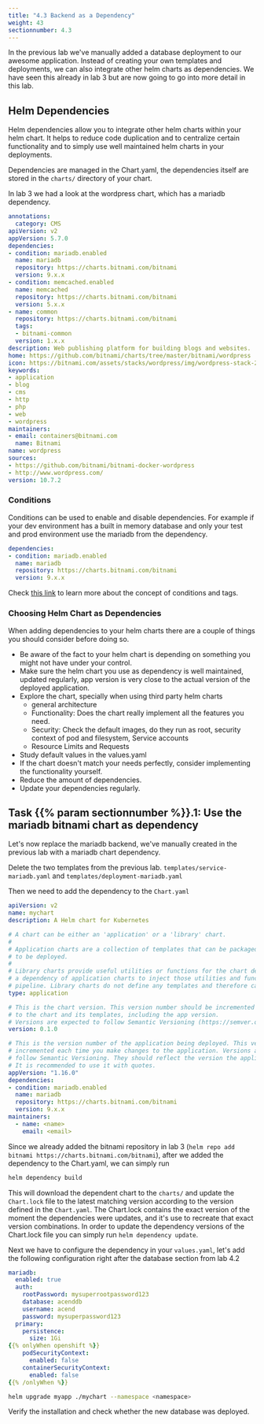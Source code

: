 ```yaml
---
title: "4.3 Backend as a Dependency"
weight: 43
sectionnumber: 4.3
---
```


In the previous lab we've manually added a database deployment to our awesome application. Instead of creating your own templates and deployments, we can also integrate other helm charts as dependencies. We have seen this already in lab 3 but are now going to go into more detail in this lab.


## Helm Dependencies

Helm dependencies allow you to integrate other helm charts within your helm chart. It helps to reduce code duplication and to centralize certain functionality and to simply use well maintained helm charts in your deployments.

Dependencies are managed in the Chart.yaml, the dependencies itself are stored in the `charts/` directory of your chart.

In lab 3 we had a look at the wordpress chart, which has a mariadb dependency.


```yaml
annotations:
  category: CMS
apiVersion: v2
appVersion: 5.7.0
dependencies:
- condition: mariadb.enabled
  name: mariadb
  repository: https://charts.bitnami.com/bitnami
  version: 9.x.x
- condition: memcached.enabled
  name: memcached
  repository: https://charts.bitnami.com/bitnami
  version: 5.x.x
- name: common
  repository: https://charts.bitnami.com/bitnami
  tags:
  - bitnami-common
  version: 1.x.x
description: Web publishing platform for building blogs and websites.
home: https://github.com/bitnami/charts/tree/master/bitnami/wordpress
icon: https://bitnami.com/assets/stacks/wordpress/img/wordpress-stack-220x234.png
keywords:
- application
- blog
- cms
- http
- php
- web
- wordpress
maintainers:
- email: containers@bitnami.com
  name: Bitnami
name: wordpress
sources:
- https://github.com/bitnami/bitnami-docker-wordpress
- http://www.wordpress.com/
version: 10.7.2
```


### Conditions

Conditions can be used to enable and disable dependencies. For example if your dev environment has a built in memory database and only your test and prod environment use the mariadb from the dependency.

```yaml
dependencies:
- condition: mariadb.enabled
  name: mariadb
  repository: https://charts.bitnami.com/bitnami
  version: 9.x.x
```

Check [this link](https://helm.sh/docs/chart_best_practices/dependencies/#conditions-and-tags) to learn more about the concept of conditions and tags.


### Choosing Helm Chart as Dependencies

When adding dependencies to your helm charts there are a couple of things you should consider before doing so.

* Be aware of the fact to your helm chart is depending on something you might not have under your control.
* Make sure the helm chart you use as dependency is well maintained, updated regularly, app version is very close to the actual version of the deployed application.
* Explore the chart, specially when using third party helm charts
  * general architecture
  * Functionality: Does the chart really implement all the features you need.
  * Security: Check the default images, do they run as root, security context of pod and filesystem, Service accounts
  * Resource Limits and Requests
* Study default values in the values.yaml
* If the chart doesn't match your needs perfectly, consider implementing the functionality yourself.
* Reduce the amount of dependencies.
* Update your dependencies regularly.


## Task {{% param sectionnumber %}}.1: Use the mariadb bitnami chart as dependency

Let's now replace the mariadb backend, we've manually created in the previous lab with a mariadb chart dependency.

Delete the two templates from the previous lab. `templates/service-mariadb.yaml` and `templates/deployment-mariadb.yaml`

Then we need to add the dependency to the `Chart.yaml`


```yaml
apiVersion: v2
name: mychart
description: A Helm chart for Kubernetes

# A chart can be either an 'application' or a 'library' chart.
#
# Application charts are a collection of templates that can be packaged into versioned archives
# to be deployed.
#
# Library charts provide useful utilities or functions for the chart developer. They're included as
# a dependency of application charts to inject those utilities and functions into the rendering
# pipeline. Library charts do not define any templates and therefore cannot be deployed.
type: application

# This is the chart version. This version number should be incremented each time you make changes
# to the chart and its templates, including the app version.
# Versions are expected to follow Semantic Versioning (https://semver.org/)
version: 0.1.0

# This is the version number of the application being deployed. This version number should be
# incremented each time you make changes to the application. Versions are not expected to
# follow Semantic Versioning. They should reflect the version the application is using.
# It is recommended to use it with quotes.
appVersion: "1.16.0"
dependencies:
- condition: mariadb.enabled
  name: mariadb
  repository: https://charts.bitnami.com/bitnami
  version: 9.x.x
maintainers:
  - name: <name>
    email: <email>
```

Since we already added the bitnami repository in lab 3 (`helm repo add bitnami https://charts.bitnami.com/bitnami`), after we added the dependency to the Chart.yaml, we can simply run

```bash
helm dependency build
```

This will download the dependent chart to the `charts/` and update the `Chart.lock` file to the latest matching version according to the version defined in the `Chart.yaml`. The Chart.lock contains the exact version of the moment the dependencies were updates, and it's use to recreate that exact version combinations. In order to update the dependency versions of the Chart.lock file you can simply run `helm dependency update`.


Next we have to configure the dependency in your `values.yaml`, let's add the following configuration right after the database section from lab 4.2

```yaml
mariadb:
  enabled: true
  auth:
    rootPassword: mysuperrootpassword123
    database: acenddb
    username: acend
    password: mysuperpassword123
  primary:
    persistence:
      size: 1Gi
{{% onlyWhen openshift %}}
    podSecurityContext:
      enabled: false
    containerSecurityContext:
      enabled: false
{{% /onlyWhen %}}
```


```bash
helm upgrade myapp ./mychart --namespace <namespace>
```

Verify the installation and check whether the new database was deployed.

